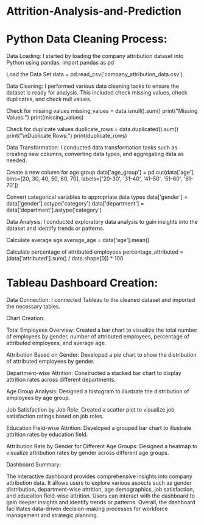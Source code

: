 # Attrition-Analysis-and-Prediction


# Python Data Cleaning Process:

Data Loading: I started by loading the company attribution dataset into Python using pandas.
import pandas as pd

Load the Data Set
data = pd.read_csv('company_attribution_data.csv')

Data Cleaning: I performed various data cleaning tasks to ensure the dataset is ready for analysis. This included check missing values, check duplicates, and check null values.

Check for missing values
missing_values = data.isnull().sum()
print("Missing Values:")
print(missing_values)

Check for duplicate values
duplicate_rows = data.duplicated().sum()
print("\nDuplicate Rows:")
print(duplicate_rows)


Data Transformation: I conducted data transformation tasks such as creating new columns, converting data types, and aggregating data as needed.

Create a new column for age group
data['age_group'] = pd.cut(data['age'], bins=[20, 30, 40, 50, 60, 70], labels=['20-30', '31-40', '41-50', '51-60', '61-70'])

Convert categorical variables to appropriate data types
data['gender'] = data['gender'].astype('category')
data['department'] = data['department'].astype('category')

Data Analysis: I conducted exploratory data analysis to gain insights into the dataset and identify trends or patterns.

Calculate average age
average_age = data['age'].mean()

Calculate percentage of attributed employees
percentage_attributed = (data['attributed'].sum() / data.shape[0]) * 100

# Tableau Dashboard Creation:

Data Connection: I connected Tableau to the cleaned dataset and imported the necessary tables.

Chart Creation:

Total Employees Overview: Created a bar chart to visualize the total number of employees by gender, number of attributed employees, percentage of attributed employees, and average age.

Attribution Based on Gender: Developed a pie chart to show the distribution of attributed employees by gender.

Department-wise Attrition: Constructed a stacked bar chart to display attrition rates across different departments.

Age Group Analysis: Designed a histogram to illustrate the distribution of employees by age group.

Job Satisfaction by Job Role: Created a scatter plot to visualize job satisfaction ratings based on job roles.

Education Field-wise Attrition: Developed a grouped bar chart to illustrate attrition rates by education field.

Attribution Rate by Gender for Different Age Groups: Designed a heatmap to visualize attribution rates by gender across different age groups.

Dashboard Summary:

The interactive dashboard provides comprehensive insights into company attribution data. It allows users to explore various aspects such as gender distribution, department-wise attrition, age demographics, job satisfaction, and education field-wise attrition. Users can interact with the dashboard to gain deeper insights and identify trends or patterns. Overall, the dashboard facilitates data-driven decision-making processes for workforce management and strategic planning.

